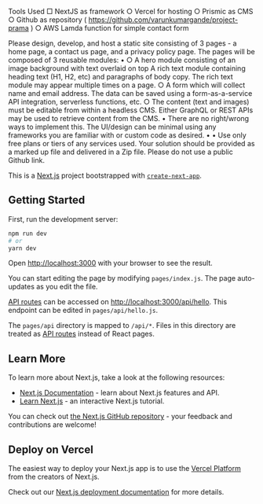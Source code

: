 Tools Used
□ NextJS as framework
○ Vercel for hosting
○ Prismic as CMS
○ Github as repository ( https://github.com/varunkumargande/project-prama )
○ AWS Lamda function for simple contact form

Please design, develop, and host a static site consisting of 3 pages - a home page, a contact us page, and a
privacy policy page. The pages will be composed of 3 reusable modules:
•
○ A hero module consisting of an image background with text overlaid on top
A rich text module containing heading text (H1, H2, etc) and paragraphs of body copy. The rich text module may
appear multiple times on a page.
○
A form which will collect name and email address. The data can be saved using a form-as-a-service API
integration, serverless functions, etc.
○
The content (text and images) must be editable from within a headless CMS. Either GraphQL or REST APIs may be
used to retrieve content from the CMS.
•
There are no right/wrong ways to implement this. The UI/design can be minimal using any frameworks you are
familiar with or custom code as desired.
•
• Use only free plans or tiers of any services used.
Your solution should be provided as a marked up file and delivered in a Zip file. Please do not use a public Github
link.




This is a [Next.js](https://nextjs.org/) project bootstrapped with [`create-next-app`](https://github.com/vercel/next.js/tree/canary/packages/create-next-app).

## Getting Started

First, run the development server:

```bash
npm run dev
# or
yarn dev
```

Open [http://localhost:3000](http://localhost:3000) with your browser to see the result.

You can start editing the page by modifying `pages/index.js`. The page auto-updates as you edit the file.

[API routes](https://nextjs.org/docs/api-routes/introduction) can be accessed on [http://localhost:3000/api/hello](http://localhost:3000/api/hello). This endpoint can be edited in `pages/api/hello.js`.

The `pages/api` directory is mapped to `/api/*`. Files in this directory are treated as [API routes](https://nextjs.org/docs/api-routes/introduction) instead of React pages.

## Learn More

To learn more about Next.js, take a look at the following resources:

- [Next.js Documentation](https://nextjs.org/docs) - learn about Next.js features and API.
- [Learn Next.js](https://nextjs.org/learn) - an interactive Next.js tutorial.

You can check out [the Next.js GitHub repository](https://github.com/vercel/next.js/) - your feedback and contributions are welcome!

## Deploy on Vercel

The easiest way to deploy your Next.js app is to use the [Vercel Platform](https://vercel.com/new?utm_medium=default-template&filter=next.js&utm_source=create-next-app&utm_campaign=create-next-app-readme) from the creators of Next.js.

Check out our [Next.js deployment documentation](https://nextjs.org/docs/deployment) for more details.
